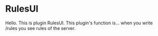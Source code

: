 # RulesUI
Hello.
This is plugin RulesUI.
This plugin's function is... when you write /rules you see rules of the server.

